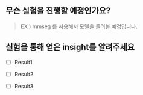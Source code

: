 ## 무슨 실험을 진행할 예정인가요? 

> EX ) mmseg 를 사용해서 모델을 돌려볼 예정입니다. 

## 실험을 통해 얻은 insight를 알려주세요 

- [ ] Result1
- [ ] Result2
- [ ] Result3

